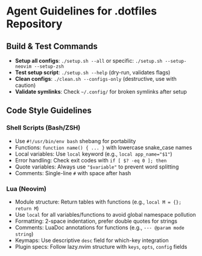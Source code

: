 # Agent Guidelines for .dotfiles Repository

## Build & Test Commands
- **Setup all configs**: `./setup.sh --all` or specific: `./setup.sh --setup-neovim --setup-zsh`
- **Test setup script**: `./setup.sh --help` (dry-run, validates flags)
- **Clean configs**: `./clean.sh --configs-only` (destructive, use with caution)
- **Validate symlinks**: Check `~/.config/` for broken symlinks after setup

## Code Style Guidelines

### Shell Scripts (Bash/ZSH)
- Use `#!/usr/bin/env bash` shebang for portability
- Functions: `function name() { ... }` with lowercase snake_case names
- Local variables: Use `local` keyword (e.g., `local app_name="$1"`)
- Error handling: Check exit codes with `if [ $? -eq 0 ]; then`
- Quote variables: Always use `"$variable"` to prevent word splitting
- Comments: Single-line `#` with space after hash

### Lua (Neovim)
- Module structure: Return tables with functions (e.g., `local M = {}; return M`)
- Use `local` for all variables/functions to avoid global namespace pollution
- Formatting: 2-space indentation, prefer double quotes for strings
- Comments: LuaDoc annotations for functions (e.g., `--- @param mode string`)
- Keymaps: Use descriptive `desc` field for which-key integration
- Plugin specs: Follow lazy.nvim structure with `keys`, `opts`, `config` fields
